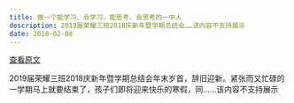 ```yaml
---
title: 做一个能学习、会学习，能思考、会思考的一中人
description: 2019届荣耀三班2018庆新年暨学期总结会……该内容不支持展示
date: 2018-02-08
---
```


[查看原文](https://www.meipian.cn/133b7og5)

2019届荣耀三班2018庆新年暨学期总结会年末岁首，辞旧迎新。紧张而又忙碌的一学期马上就要结束了，孩子们即将迎来快乐的寒假，同……该内容不支持展示